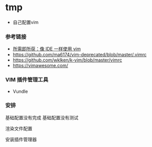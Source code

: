 # tmp

- 自己配置vim

### 参考链接

- [所需即所获：像 IDE 一样使用 vim](https://github.com/yangyangwithgnu/use_vim_as_ide)
- https://github.com/ma6174/vim-deprecated/blob/master/.vimrc
- https://github.com/wklken/k-vim/blob/master/vimrc
- https://vimawesome.com/

### VIM 插件管理工具

- Vundle

### 安排

基础配置没有完成
基础配置没有测试 

渲染文件配置


安装插件管理器
